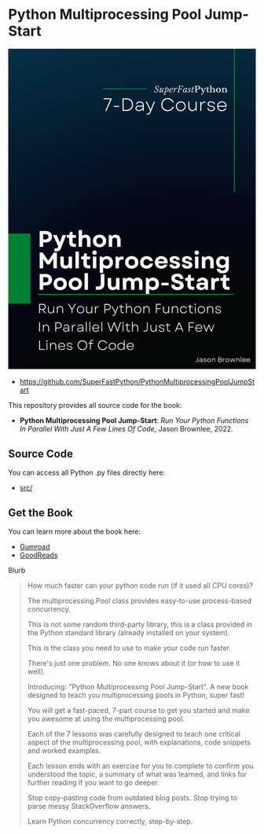 # Python Multiprocessing Pool Jump-Start

![Python Multiprocessing Pool Jump-Start](cover.png)

* <https://github.com/SuperFastPython/PythonMultiprocessingPoolJumpStart>

This repository provides all source code for the book:

* **Python Multiprocessing Pool Jump-Start**: _Run Your Python Functions In Parallel With Just A Few Lines Of Code_, Jason Brownlee, 2022.


## Source Code
You can access all Python .py files directly here:

* [src/](src/)

## Get the Book

You can learn more about the book here:

* [Gumroad](https://superfastpython.gumroad.com/l/pmpj)
* [GoodReads](https://www.goodreads.com/book/show/61606103-python-multiprocessing-pool-jump-start)

Blurb

> How much faster can your python code run (if it used all CPU cores)?
>
> The multiprocessing.Pool class provides easy-to-use process-based concurrency.
>
> This is not some random third-party library, this is a class provided in the Python standard library (already installed on your system).
>
> This is the class you need to use to make your code run faster.
>
> There's just one problem. No one knows about it (or how to use it well).
>
> Introducing: "Python Multiprocessing Pool Jump-Start". A new book designed to teach you multiprocessing pools in Python, super fast!
>
> You will get a fast-paced, 7-part course to get you started and make you awesome at using the multiprocessing pool.
>
> Each of the 7 lessons was carefully designed to teach one critical aspect of the multiprocessing pool, with explanations, code snippets and worked examples.
>
> Each lesson ends with an exercise for you to complete to confirm you understood the topic, a summary of what was learned, and links for further reading if you want to go deeper.
>
> Stop copy-pasting code from outdated blog posts.
> Stop trying to parse messy StackOverflow answers.
>
> Learn Python concurrency correctly, step-by-step.
